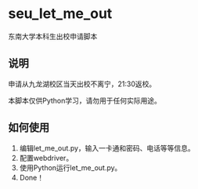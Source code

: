 # seu_let_me_out
 东南大学本科生出校申请脚本

## 说明

申请从九龙湖校区当天出校不离宁，21:30返校。

本脚本仅供Python学习，请勿用于任何实际用途。

## 如何使用

1. 编辑let_me_out.py，输入一卡通和密码、电话等等信息。
2. 配置webdriver。
3. 使用Python运行let_me_out.py。
4. Done！

